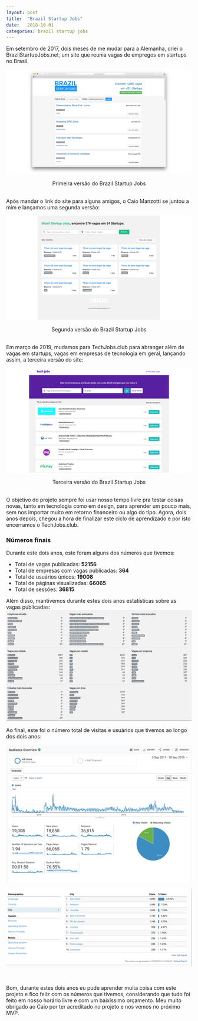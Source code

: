 ```yaml
---
layout: post
title:  "Brazil Startup Jobs"
date:   2018-10-01
categories: brazil startup jobs
---
```


Em setembro de 2017, dois meses de me mudar para a Alemanha, criei o BrazilStartupJobs.net, um site que reunia vagas de empregos em startups no Brasil. 

![Primeira versão do Brazil Startup Jobs](/assets/2019-10-01-bsj/version1.png)
<center>Primeira versão do Brazil Startup Jobs</center>
<br>

Após mandar o link do site para alguns amigos, o Caio Manzotti se juntou a mim e lançamos uma segunda versão:

![Segunda versão do Brazil Startup Jobs](/assets/2019-10-01-bsj/version2.png)
<center>Segunda versão do Brazil Startup Jobs</center>
<br>

Em março de 2019, mudamos para TechJobs.club para abranger além de vagas em startups, vagas em empresas de tecnologia em geral, lançando assim, a terceira versão do site:

![Terceira versão do Brazil Startup Jobs](/assets/2019-10-01-bsj/version3.png)
<center>Terceira versão do Brazil Startup Jobs</center>
<br>

O objetivo do projeto sempre foi usar nosso tempo livre pra testar coisas novas, tanto em tecnologia como em design, para aprender um pouco mais, sem nos importar muito em retorno financeiro ou algo do tipo. Agora, dois anos depois, chegou a hora de finalizar este ciclo de aprendizado e por isto encerramos o TechJobs.club.

### Números finais
Durante este dois anos, este foram alguns dos números que tivemos:

 * Total de vagas publicadas: <b>52156</b>
 * Total de empresas com vagas publicadas: <b>364</b>
 * Total de usuários únicos: <b>19008</b>
 * Total de páginas visualizadas: <b>66065</b>
 * Total de sessões: <b>36815</b>


Além disso, mantivemos durante estes dois anos estatísticas sobre as vagas publicadas:
![Última semana do techjobs.club no ar](/assets/2019-10-01-bsj/last-stats.png)

Ao final, este foi o número total de visitas e usuários que tivemos ao longo dos dois anos:

![Total de visitas e usuários ao longo de dois anos](/assets/2019-10-01-bsj/total-analytics.png)

![Total de visitas e usuários ao longo de dois anos por cidade](/assets/2019-10-01-bsj/cities-analytics.png)

<br>

Bom, durante estes dois anos eu pude aprender muita coisa com este projeto e fico feliz com os números que tivemos, considerando que tudo foi feito em nosso horário livre e com um baixíssimo orçamento. Meu muito obrigado ao Caio por ter acreditado no projeto e nos vemos no próximo MVP.